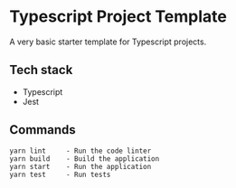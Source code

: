 # Typescript Project Template

A very basic starter template for Typescript projects.

## Tech stack

- Typescript
- Jest

## Commands

```
yarn lint     - Run the code linter
yarn build    - Build the application
yarn start    - Run the application
yarn test     - Run tests
```


